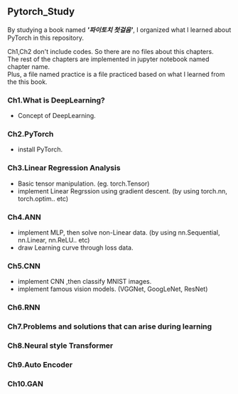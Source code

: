 ## Pytorch_Study
By studying a book named _**'파이토치 첫걸음'**_, I organized what I learned about PyTorch in this repository.  

Ch1,Ch2 don't include codes. So there are no files about this chapters.
</br> The rest of the chapters are implemented in jupyter notebook named chapter name.
</br> Plus, a file named practice is a file practiced based on what I learned from the this book.

### Ch1.What is DeepLearning?
- Concept of DeepLearning.
### Ch2.PyTorch
- install PyTorch.
### Ch3.Linear Regression Analysis
- Basic tensor manipulation. (eg. torch.Tensor)
- implement Linear Regrssion using gradient descent. (by using torch.nn, torch.optim.. etc) 
### Ch4.ANN
- implement MLP, then solve non-Linear data. (by using nn.Sequential, nn.Linear, nn.ReLU.. etc)
- draw Learning curve through loss data.
### Ch5.CNN
- implement CNN ,then classify MNIST images.
- implement famous vision models. (VGGNet, GoogLeNet, ResNet)
### Ch6.RNN
### Ch7.Problems and solutions that can arise during learning
### Ch8.Neural style Transformer
### Ch9.Auto Encoder
### Ch10.GAN
